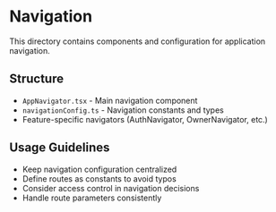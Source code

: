
# Navigation

This directory contains components and configuration for application navigation.

## Structure

- `AppNavigator.tsx` - Main navigation component
- `navigationConfig.ts` - Navigation constants and types
- Feature-specific navigators (AuthNavigator, OwnerNavigator, etc.)

## Usage Guidelines

- Keep navigation configuration centralized
- Define routes as constants to avoid typos
- Consider access control in navigation decisions
- Handle route parameters consistently
